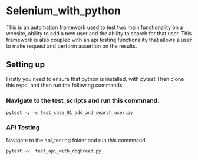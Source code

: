 # Selenium_with_python

This is an automation framework used to test two main functionality on a website, ability to add a new user and the ability to search for that user. This framework is also coupled with an api testing functionality that allows a user to make request and perform assertion on the results.

## Setting up

Firstly you need to ensure that python is installed, with pytest
Then clone this repo, and then run the following commands

### Navigate to the test_scripts and run this commnand.

```shell
pytest -v -s test_case_01_add_and_search_user.py
```


### API Testing

Navigate to the api_testing folder and run this commnand.

```shell
pytest -v  test_api_with_dogbreed.py 
```
